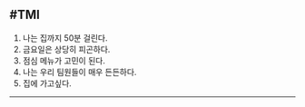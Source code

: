 #TMI
---
1. 나는 집까지 50분 걸린다.
2. 금요일은 상당히 피곤하다.
3. 점심 메뉴가 고민이 된다.
4. 나는 우리 팀원들이 매우 든든하다.
5. 집에 가고싶다.
---